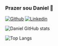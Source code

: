 ### Prazer sou Daniel 👋

[![Github](https://img.shields.io/badge/GitHub-100000?style=for-the-badge&logo=github&logoColor=white)](https://github.com/Daniel-Guimaraes-de-Faria)
[![Linkedin](https://img.shields.io/badge/LinkedIn-0077B5?style=for-the-badge&logo=linkedin&logoColor=white)](https://www.linkedin.com/in/daniel-guimar%C3%A3es-de-faria-a5a2761b8/)

![Daniel GitHub stats](https://github-readme-stats.vercel.app/api?username=Daniel-Guimaraes-de-Faria&show_icons=true&theme=tokyonight)

![Top Langs](https://github-readme-stats.vercel.app/api/top-langs/?username=Daniel-Guimaraes-de-Faria&layout=compact)
